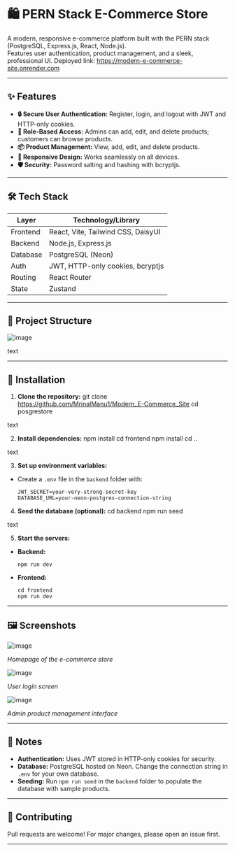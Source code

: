 # 🛍️ PERN Stack E-Commerce Store

A modern, responsive e-commerce platform built with the PERN stack (PostgreSQL, Express.js, React, Node.js).  
Features user authentication, product management, and a sleek, professional UI.
Deployed link:  https://modern-e-commerce-site.onrender.com 

---

## ✨ Features

- **🔒 Secure User Authentication:** Register, login, and logout with JWT and HTTP-only cookies.
- **👥 Role-Based Access:** Admins can add, edit, and delete products; customers can browse products.
- **📦 Product Management:** View, add, edit, and delete products.
- **📱 Responsive Design:** Works seamlessly on all devices.
- **🛡️ Security:** Password salting and hashing with bcryptjs.

---

## 🛠️ Tech Stack

| Layer      | Technology/Library         |
|------------|---------------------------|
| Frontend   | React, Vite, Tailwind CSS, DaisyUI |
| Backend    | Node.js, Express.js       |
| Database   | PostgreSQL (Neon)         |
| Auth       | JWT, HTTP-only cookies, bcryptjs |
| Routing    | React Router              |
| State      | Zustand                   |

---

## 📂 Project Structure

![image](https://github.com/user-attachments/assets/b97df068-2446-435a-90db-7e1a90be1a02)


text

---

## 🚀 Installation

1. **Clone the repository:**
git clone https://github.com/MrinalManu1/Modern_E-Commerce_Site
cd posgrestore

text

2. **Install dependencies:**
npm install
cd frontend
npm install
cd ..

text

3. **Set up environment variables:**
- Create a `.env` file in the `backend` folder with:
  ```
  JWT_SECRET=your-very-strong-secret-key
  DATABASE_URL=your-neon-postgres-connection-string
  ```

4. **Seed the database (optional):**
cd backend
npm run seed

text

5. **Start the servers:**
- **Backend:**
  ```
  npm run dev
  ```
- **Frontend:**
  ```
  cd frontend
  npm run dev
  ```

---

## 🖼️ Screenshots

![image](https://github.com/user-attachments/assets/25ab8329-02c5-49b9-87a1-43701e102044)

*Homepage of the e-commerce store*

![image](https://github.com/user-attachments/assets/f726b92e-4829-4969-9c22-326fc9fcfd4f)

*User login screen*

![image](https://github.com/user-attachments/assets/44ecda71-fc7d-4184-8122-a85f4cf69095)

*Admin product management interface*

---

## 📝 Notes

- **Authentication:** Uses JWT stored in HTTP-only cookies for security.
- **Database:** PostgreSQL hosted on Neon. Change the connection string in `.env` for your own database.
- **Seeding:** Run `npm run seed` in the `backend` folder to populate the database with sample products.

---

## 🤝 Contributing

Pull requests are welcome! For major changes, please open an issue first.

---
